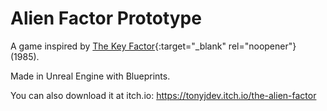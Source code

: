 # Alien Factor Prototype

A game inspired by [The Key Factor](https://tonyjdev.itch.io/the-alien-factor){:target="_blank" rel="noopener"} (1985).

Made in Unreal Engine with Blueprints.

You can also download it at itch.io: https://tonyjdev.itch.io/the-alien-factor
